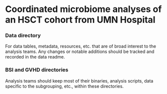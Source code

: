 # Coordinated microbiome analyses of an HSCT cohort from UMN Hospital


### Data directory
For data tables, metadata, resources, etc. that are of broad interest to the analysis teams. Any changes or notable additions should be tracked and recorded in the data readme.

### BSI and GVHD directories
Analysis teams should keep most of their binaries, analysis scripts, data specific to the subgrouping, etc., within these directories.
